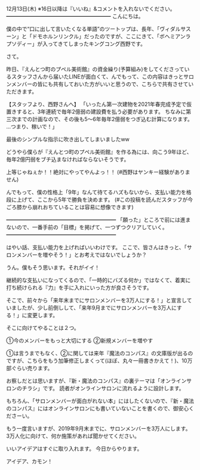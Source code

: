 12月13日(木) ※16日以降は『いいね』&コメントを入れないでください。
━━━━━━━━━━━━━━━━━━━━
こんにちは。

僕の中で“口に出して言いたくなる単語”のツートップは、長年、「ヴィダルサスーン」と「ドモホルンリンクル」だったのですが、ここにきて、「ボヘミアンラプソディー」が入ってきてしまったキングコング西野です。

さて。

昨日、『えんとつ町のプペル美術館』の資金繰り(予算組み)をしてくださっているスタッフさんから届いたLINEが面白くて、んでもって、この内容はきっとサロンメンバーの皆にも共有しておいた方がいいと思うので、こちらで共有させていただきます。

【スタッフより、西野さんへ】
「いったん第一次建物を2021年春完成予定で仮置きすると、3年連続で毎年2億弱の建設費を払う必要があります。
ちなみに第三次までの計画なので、その後も5〜6年毎年2億弱をつぎ込む計算になります。
…つまり、稼いで！」

最後のシンプルな指示に吹き出してしまいましたww

どうやら僕らが『えんとつ町のプペル美術館』を作る為には、向こう9年ほど、毎年2億円弱をブチ込まなければならないそうです。

上等じゃねぇか！！絶対にやってやんよっ！！
(#西野はヤンキー経験がありません)

んでもって、僕の性格上「9年」なんて待てるハズもないから、支払い能力を格段に上げて、ここから5年で勝負を決めます。
(#この投稿を読んだスタッフが今ごろ膝から崩れおちていることは容易に想像できます)

━━━━━━━━━━━━━━━━━━━━━
「願った」ところで前には進まないので、一番手前の「目標」を掲げて、一つずつクリアしていく。
━━━━━━━━━━━━━━━━━━━━━

はやい話、支払い能力を上げればいいわけです。
ここで、皆さんはきっと、「サロンメンバーを増やそう！」とお考えではないでしょうか？

うん。僕もそう思います。それがイイ！

継続的な支払いになってくるので、「一時的にバズる何か」ではなくて、着実に打ち続けられる『力』を手に入れにいった方が良さそうです。

そこで、前々から「来年末までにサロンメンバーを3万人にする！」と宣言していましたが、少し前倒しして、「来年9月までにサロンメンバーを3万人にする！」に変更します。

そこに向けてやることは２つ。

①今のメンバーをもっと大切にする
②新規メンバーを増やす

①は言うまでもなく、②に関しては来年『魔法のコンパス』の文庫版が出るのですが、こちらをもう加筆修正しまくって(ほぼ、丸々一冊書きかえて！)、10万部ぐらい売ります。

お察しだとは思いますが、『新・魔法のコンパス』の裏テーマは「オンラインサロンのチラシ」です。
読者がオンラインサロンに流れるように設計します。

もちろん、「サロンメンバーが面白がれない本」にはしたくないので、『新・魔法のコンパス』にはオンラインサロンにも書いていないことを書くので、御安心くださーい。

もう一度言いますが、2019年9月末までに、サロンメンバーを3万人にします。
3万人化に向けて、何か施策があれば聞かせてください。

いいアイデアはすぐに取り入れます。
今日からやります。

アイデア、カモン！
